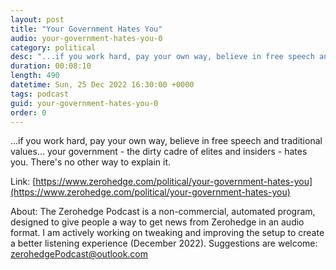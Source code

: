```yaml
---
layout: post
title: "Your Government Hates You"
audio: your-government-hates-you-0
category: political
desc: "...if you work hard, pay your own way, believe in free speech and traditional values... your government - the dirty cadre of elites and insiders - hates you.  There's no other way to explain it."
duration: 00:08:10
length: 490
datetime: Sun, 25 Dec 2022 16:30:00 +0000
tags: podcast
guid: your-government-hates-you-0
order: 0
---
```

...if you work hard, pay your own way, believe in free speech and traditional values... your government - the dirty cadre of elites and insiders - hates you.  There's no other way to explain it.

Link: [https://www.zerohedge.com/political/your-government-hates-you](https://www.zerohedge.com/political/your-government-hates-you)

About: The Zerohedge Podcast is a non-commercial, automated program, designed to give people a way to get news from Zerohedge in an audio format.  I am actively working on tweaking and improving the setup to create a better listening experience (December 2022).  Suggestions are welcome: [zerohedgePodcast@outlook.com](mailto:zerohedgePodcast@outlook.com)